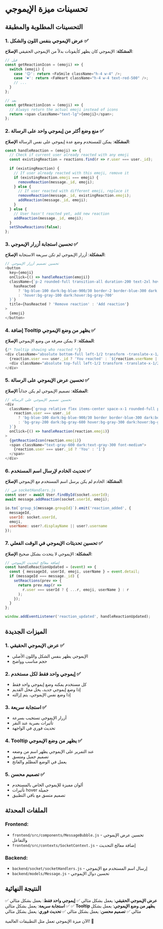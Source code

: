 # تحسينات ميزة الإيموجي

## التحسينات المطلوبة والمطبقة

### 1. عرض الإيموجي بنفس اللون والشكل ✅
**المشكلة**: الإيموجي كان يظهر كأيقونات بدلاً من الإيموجي الحقيقي
**الإصلاح**:
```javascript
// قبل
const getReactionIcon = (emoji) => {
  switch (emoji) {
    case '😊': return <FaSmile className="h-4 w-4" />;
    case '❤️': return <FaHeart className="h-4 w-4 text-red-500" />;
    // ...
  }
};

// بعد
const getReactionIcon = (emoji) => {
  // Always return the actual emoji instead of icons
  return <span className="text-lg">{emoji}</span>;
};
```

### 2. منع وضع أكثر من إيموجي واحد على الرسالة ✅
**المشكلة**: يمكن للمستخدم وضع عدة إيموجي على نفس الرسالة
**الإصلاح**:
```javascript
const handleReaction = (emoji) => {
  // Check if current user already reacted with any emoji
  const existingReaction = reactions.find(r => r.user === user._id);
  
  if (existingReaction) {
    // If user already reacted with this emoji, remove it
    if (existingReaction.emoji === emoji) {
      removeReaction(message._id, emoji);
    } else {
      // If user reacted with different emoji, replace it
      removeReaction(message._id, existingReaction.emoji);
      addReaction(message._id, emoji);
    }
  } else {
    // User hasn't reacted yet, add new reaction
    addReaction(message._id, emoji);
  }
  setShowReactions(false);
};
```

### 3. تحسين استجابة أزرار الإيموجي ✅
**المشكلة**: أزرار الإيموجي لم تكن سريعة الاستجابة
**الإصلاح**:
```javascript
// تحسين تصميم أزرار الإيموجي
<button
  key={emoji}
  onClick={() => handleReaction(emoji)}
  className={`p-2 rounded-full transition-all duration-200 text-2xl hover:scale-125 active:scale-95 ${
    hasReacted 
      ? 'bg-blue-100 dark:bg-blue-900/30 border-2 border-blue-300 dark:border-blue-700' 
      : 'hover:bg-gray-100 dark:hover:bg-gray-700'
  }`}
  title={hasReacted ? 'Remove reaction' : 'Add reaction'}
>
  {emoji}
</button>
```

### 4. إضافة Tooltip يظهر من وضع الإيموجي ✅
**المشكلة**: لا يمكن معرفة من وضع الإيموجي
**الإصلاح**:
```javascript
{/* Tooltip showing who reacted */}
<div className="absolute bottom-full left-1/2 transform -translate-x-1/2 mb-2 px-2 py-1 bg-gray-900 dark:bg-gray-700 text-white text-xs rounded shadow-lg opacity-0 group-hover:opacity-100 transition-opacity duration-200 pointer-events-none whitespace-nowrap z-50">
  {reaction.user === user._id ? 'You reacted' : `${reaction.userName || 'Someone'} reacted`}
  <div className="absolute top-full left-1/2 transform -translate-x-1/2 border-4 border-transparent border-t-gray-900 dark:border-t-gray-700"></div>
</div>
```

### 5. تحسين عرض الإيموجي على الرسالة ✅
**المشكلة**: تصميم الإيموجي لم يكن جذاباً
**الإصلاح**:
```javascript
// تحسين تصميم الإيموجي على الرسالة
<div
  className={`group relative flex items-center space-x-1 rounded-full px-2 py-1 text-xs cursor-pointer transition-all duration-200 hover:scale-105 ${
    reaction.user === user._id 
      ? 'bg-blue-100 dark:bg-blue-900/30 border border-blue-300 dark:border-blue-700' 
      : 'bg-gray-200 dark:bg-gray-600 hover:bg-gray-300 dark:hover:bg-gray-500'
  }`}
  onClick={() => handleReaction(reaction.emoji)}
>
  {getReactionIcon(reaction.emoji)}
  <span className="text-gray-600 dark:text-gray-300 font-medium">
    {reaction.user === user._id ? 'You' : '1'}
  </span>
</div>
```

### 6. تحديث الخادم لإرسال اسم المستخدم ✅
**المشكلة**: الخادم لم يكن يرسل اسم المستخدم مع الإيموجي
**الإصلاح**:
```javascript
// في socketHandlers.js
const user = await User.findById(socket.userId);
await message.addReaction(socket.userId, emoji);

io.to(`group_${message.groupId}`).emit('reaction_added', {
  messageId,
  userId: socket.userId,
  emoji,
  userName: user?.displayName || user?.username
});
```

### 7. تحسين تحديثات الإيموجي في الوقت الفعلي ✅
**المشكلة**: الإيموجي لا يتحدث بشكل صحيح
**الإصلاح**:
```javascript
// إضافة معالج لتحديث الإيموجي
const handleReactionUpdated = (event) => {
  const { messageId, userId, emoji, userName } = event.detail;
  if (messageId === message._id) {
    setReactions(prev => {
      return prev.map(r => 
        r.user === userId ? { ...r, emoji, userName } : r
      );
    });
  }
};

window.addEventListener('reaction_updated', handleReactionUpdated);
```

## الميزات الجديدة

### 1. عرض الإيموجي الحقيقي ✅
- الإيموجي يظهر بنفس الشكل واللون الأصلي
- حجم مناسب وواضح

### 2. إيموجي واحد فقط لكل مستخدم ✅
- كل مستخدم يمكنه وضع إيموجي واحد فقط
- إذا وضع إيموجي جديد، يحل محل القديم
- إذا وضع نفس الإيموجي، يتم إزالته

### 3. استجابة سريعة ✅
- أزرار الإيموجي تستجيب بسرعة
- تأثيرات بصرية عند النقر
- تحديث فوري في الواجهة

### 4. Tooltip يظهر من وضع الإيموجي ✅
- عند التمرير على الإيموجي يظهر اسم من وضعه
- تصميم جميل ومتسق
- يعمل في الوضع المظلم والفاتح

### 5. تصميم محسن ✅
- ألوان مميزة للإيموجي الخاص بالمستخدم
- تأثيرات hover جميلة
- تصميم متسق مع باقي التطبيق

## الملفات المحدثة

### Frontend:
- `frontend/src/components/MessageBubble.js` - تحسين عرض الإيموجي والتفاعل
- `frontend/src/contexts/SocketContext.js` - إضافة معالج التحديث

### Backend:
- `backend/socket/socketHandlers.js` - إرسال اسم المستخدم مع الإيموجي
- `backend/models/Message.js` - تحسين دوال الإيموجي

## النتيجة النهائية

✅ **عرض الإيموجي الحقيقي**: يعمل بشكل مثالي
✅ **إيموجي واحد فقط**: يعمل بشكل مثالي
✅ **استجابة سريعة**: يعمل بشكل مثالي
✅ **Tooltip يظهر من وضع الإيموجي**: يعمل بشكل مثالي
✅ **تصميم محسن**: يعمل بشكل مثالي
✅ **تحديث فوري**: يعمل بشكل مثالي

الآن ميزة الإيموجي تعمل مثل التطبيقات العالمية! 🎉
